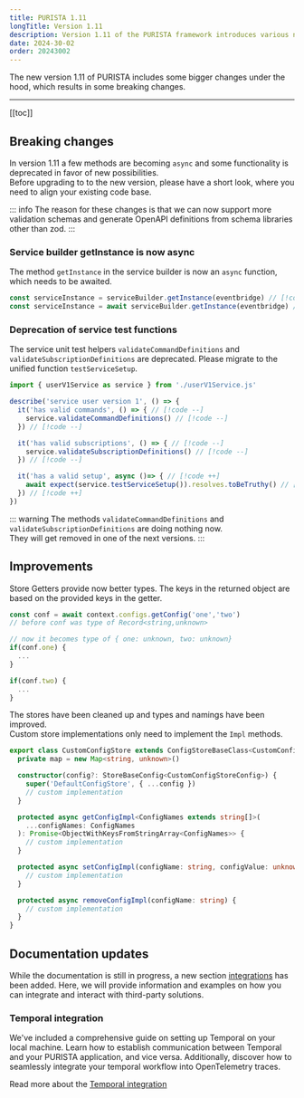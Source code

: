 ```yaml
---
title: PURISTA 1.11
longTitle: Version 1.11
description: Version 1.11 of the PURISTA framework introduces various new features and enhancements, aimed at improving performance and developer experience
date: 2024-30-02
order: 20243002
---
```

<PostDetail>

The new version 1.11 of PURISTA includes some bigger changes under the hood, which results in some breaking changes.

---

[[toc]]

## Breaking changes

In version 1.11 a few methods are becoming `async` and some functionality is deprecated in favor of new possibilities.  
Before upgrading to to the new version, please have a short look, where you need to align your existing code base.

::: info
The reason for these changes is that we can now support more validation schemas and generate OpenAPI definitions from schema libraries other than zod.
:::

### Service builder getInstance is now async

The method `getInstance` in the service builder is now an `async` function, which needs to be awaited.

```typescript
const serviceInstance = serviceBuilder.getInstance(eventbridge) // [!code --]
const serviceInstance = await serviceBuilder.getInstance(eventbridge) // [!code ++]
```

### Deprecation of service test functions

The service unit test helpers `validateCommandDefinitions` and `validateSubscriptionDefinitions` are deprecated. Please migrate to the unified function `testServiceSetup`.

```typescript
import { userV1Service as service } from './userV1Service.js'

describe('service user version 1', () => {
  it('has valid commands', () => { // [!code --]
    service.validateCommandDefinitions() // [!code --]
  }) // [!code --]

  it('has valid subscriptions', () => { // [!code --]
    service.validateSubscriptionDefinitions() // [!code --]
  }) // [!code --]

  it('has a valid setup', async ()=> { // [!code ++]
    await expect(service.testServiceSetup()).resolves.toBeTruthy() // [!code ++]
  }) // [!code ++]
})
```

::: warning
The methods `validateCommandDefinitions` and `validateSubscriptionDefinitions` are doing nothing now.  
They will get removed in one of the next versions.
:::

## Improvements

Store Getters provide now better types. The keys in the returned object are based on the provided keys in the getter.

```typescript
const conf = await context.configs.getConfig('one','two')
// before conf was type of Record<string,unknown>

// now it becomes type of { one: unknown, two: unknown}
if(conf.one) {
  ...
}

if(conf.two) {
  ...
}
```

The stores have been cleaned up and types and namings have been improved.  
Custom store implementations only need to implement the `Impl` methods.

```typescript
export class CustomConfigStore extends ConfigStoreBaseClass<CustomConfigStoreConfig> implements ConfigStore {
  private map = new Map<string, unknown>()

  constructor(config?: StoreBaseConfig<CustomConfigStoreConfig>) {
    super('DefaultConfigStore', { ...config })
    // custom implementation
  }

  protected async getConfigImpl<ConfigNames extends string[]>(
    ...configNames: ConfigNames
  ): Promise<ObjectWithKeysFromStringArray<ConfigNames>> {
    // custom implementation
  }

  protected async setConfigImpl(configName: string, configValue: unknown) {
    // custom implementation
  }

  protected async removeConfigImpl(configName: string) {
    // custom implementation
  }
}

```

## Documentation updates

While the documentation is still in progress, a new section [integrations](../handbook/6_integrations/index.md) has been added. Here, we will provide information and examples on how you can integrate and interact with third-party solutions.

### Temporal integration

We've included a comprehensive guide on setting up Temporal on your local machine. Learn how to establish communication between Temporal and your PURISTA application, and vice versa. Additionally, discover how to seamlessly integrate your temporal workflow into OpenTelemetry traces.

Read more about the [Temporal integration](../handbook/6_integrations/temporal_and_purista/index.md)

</PostDetail>
